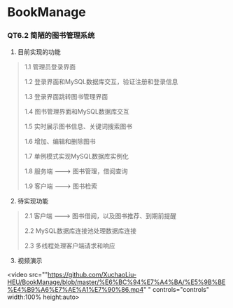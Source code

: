 # BookManage

### QT6.2 简陋的图书管理系统

1. 目前实现的功能

> 1.1 管理员登录界面
>
> 1.2 登录界面和MySQL数据库交互，验证注册和登录信息
>
> 1.3 登录界面跳转图书管理界面
>
> 1.4 图书管理界面和MySQL数据库交互
>
> 1.5 实时展示图书信息、关键词搜索图书
>
> 1.6 增加、编辑和删除图书
>
> 1.7 单例模式实现MySQL数据库实例化
>
> 1.8 服务端 ---> 图书管理，借阅查询
>
> 1.9 客户端 ---> 图书检索

2. 待实现功能

> 2.1 客户端 ---> 图书借阅，以及图书推荐、到期前提醒
>
> 2.2 MySQL数据库连接池处理数据库连接
>
> 2.3 多线程处理客户端请求和响应

3. 视频演示


<video src=""https://github.com/XuchaoLiu-HEU/BookManage/blob/master/%E6%BC%94%E7%A4%BA/%E5%9B%BE%E4%B9%A6%E7%AE%A1%E7%90%86.mp4" " controls="controls" width:100% height:auto></video>





